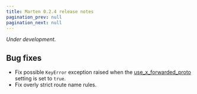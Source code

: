 ```yaml
---
title: Marten 0.2.4 release notes
pagination_prev: null
pagination_next: null
---
```


_Under development._

## Bug fixes

* Fix possible `KeyError` exception raised when the [use_x_forwarded_proto](../../development/reference/settings#use_x_forwarded_proto) setting is set to `true`.
* Fix overly strict route name rules.
